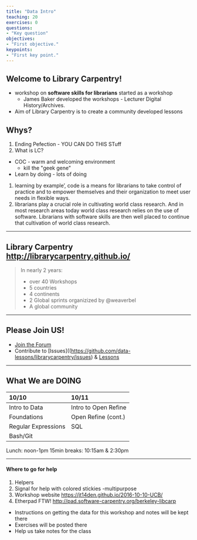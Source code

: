 ```yaml
---
title: "Data Intro"
teaching: 20
exercises: 0
questions:
- "Key question"
objectives:
- "First objective."
keypoints:
- "First key point."
---
```



## Welcome to Library Carpentry!

* workshop on **software skills for librarians** started as a workshop
  * James Baker developed the workshops - Lecturer Digital History/Archives.
* Aim of Library Carpentry is to create a community developed lessons

## Whys?

1. Ending Pefection - YOU CAN DO THIS STuff
2. What is LC?
  * COC - warm and welcoming environment
    - kill the "geek gene"
  * Learn by doing - lots of doing

1. learning by example’, code is a means for librarians to take control of practice and to empower themselves and their organization to meet user needs in flexible ways.
2. librarians play a crucial role in cultivating world class research. And in most research areas today world class research relies on the use of software. Librarians with software skills are then well placed to continue that cultivation of world class research.

---

## Library Carpentry <http://librarycarpentry.github.io/>

> In nearly 2 years:
> * over 40 Workshops
> * 5 countries
> * 4 continents
> * 2 Global sprints organizized by @weaverbel
> * A global community

---
## Please Join US!

* [Join the Forum](https://gitter.im/weaverbel/LibraryCarpentry)
* Contribute to [Issues]((https://github.com/data-lessons/librarycarpentry/issues) & [Lessons](https://github.com/data-lessons)

---

## What We are DOING

| 10/10               | 10/11               |
|:--------------------|:--------------------|
|Intro to Data        |Intro to Open Refine |
|Foundations          |Open Refine (cont.)  |
|Regular Expressions  |SQL                  |
|Bash/Git             |                     |

Lunch: noon-1pm
15min breaks: 10:15am &  2:30pm

---
#### Where to go for help

1. Helpers
2. Signal for help with colored stickies -multipurpose
3. Workshop website <https://jt14den.github.io/2016-10-10-UCB/>
4. Etherpad FTW! <http://pad.software-carpentry.org/berkeley-libcarp>
  * Instructions on getting the data for this workshop and notes will be kept there
  * Exercises will be posted there
  * Help us take notes for the class
